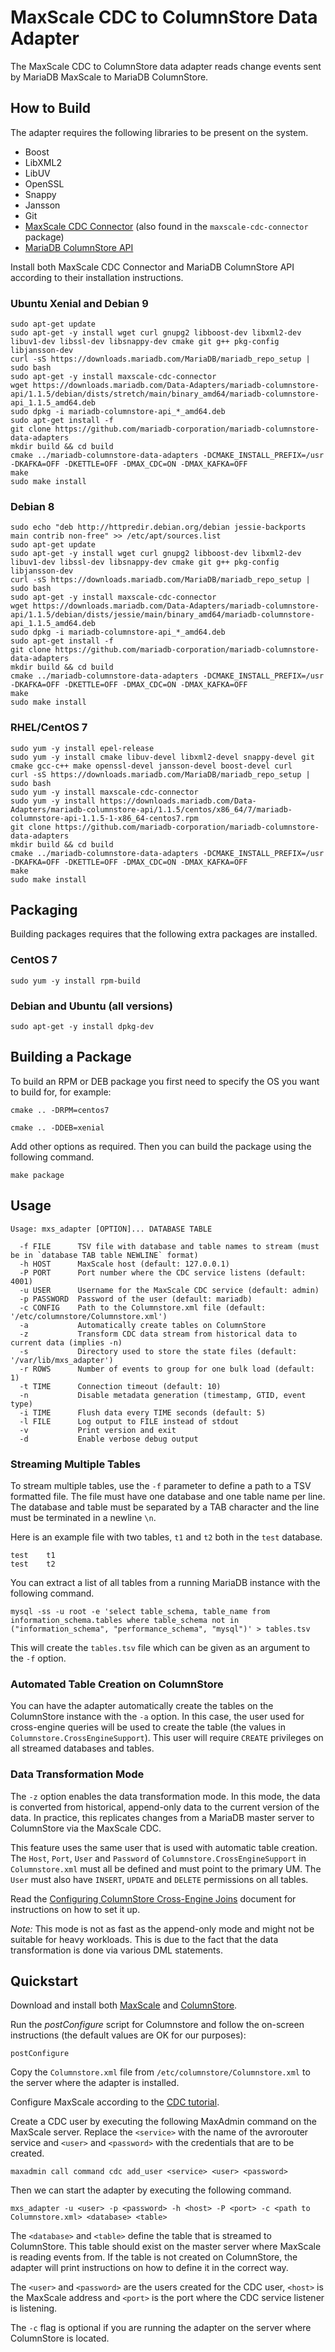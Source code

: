 # MaxScale CDC to ColumnStore Data Adapter

The MaxScale CDC to ColumnStore data adapter reads change events sent by
MariaDB MaxScale to MariaDB ColumnStore.

## How to Build

The adapter requires the following libraries to be present on the system.

* Boost
* LibXML2
* LibUV
* OpenSSL
* Snappy
* Jansson
* Git
* [MaxScale CDC Connector](https://github.com/mariadb-corporation/MaxScale/tree/2.2/connectors/cdc-connector) (also found in the `maxscale-cdc-connector` package)
* [MariaDB ColumnStore API](https://github.com/mariadb-corporation/mariadb-columnstore-api)

Install both MaxScale CDC Connector and MariaDB ColumnStore API according to
their installation instructions.

### Ubuntu Xenial and Debian 9

```
sudo apt-get update
sudo apt-get -y install wget curl gnupg2 libboost-dev libxml2-dev libuv1-dev libssl-dev libsnappy-dev cmake git g++ pkg-config libjansson-dev
curl -sS https://downloads.mariadb.com/MariaDB/mariadb_repo_setup | sudo bash
sudo apt-get -y install maxscale-cdc-connector
wget https://downloads.mariadb.com/Data-Adapters/mariadb-columnstore-api/1.1.5/debian/dists/stretch/main/binary_amd64/mariadb-columnstore-api_1.1.5_amd64.deb
sudo dpkg -i mariadb-columnstore-api_*_amd64.deb
sudo apt-get install -f
git clone https://github.com/mariadb-corporation/mariadb-columnstore-data-adapters
mkdir build && cd build
cmake ../mariadb-columnstore-data-adapters -DCMAKE_INSTALL_PREFIX=/usr -DKAFKA=OFF -DKETTLE=OFF -DMAX_CDC=ON -DMAX_KAFKA=OFF
make
sudo make install
```

### Debian 8

```
sudo echo "deb http://httpredir.debian.org/debian jessie-backports main contrib non-free" >> /etc/apt/sources.list
sudo apt-get update
sudo apt-get -y install wget curl gnupg2 libboost-dev libxml2-dev libuv1-dev libssl-dev libsnappy-dev cmake git g++ pkg-config libjansson-dev
curl -sS https://downloads.mariadb.com/MariaDB/mariadb_repo_setup | sudo bash
sudo apt-get -y install maxscale-cdc-connector
wget https://downloads.mariadb.com/Data-Adapters/mariadb-columnstore-api/1.1.5/debian/dists/jessie/main/binary_amd64/mariadb-columnstore-api_1.1.5_amd64.deb
sudo dpkg -i mariadb-columnstore-api_*_amd64.deb
sudo apt-get install -f
git clone https://github.com/mariadb-corporation/mariadb-columnstore-data-adapters
mkdir build && cd build
cmake ../mariadb-columnstore-data-adapters -DCMAKE_INSTALL_PREFIX=/usr -DKAFKA=OFF -DKETTLE=OFF -DMAX_CDC=ON -DMAX_KAFKA=OFF
make
sudo make install
```

### RHEL/CentOS 7

```
sudo yum -y install epel-release
sudo yum -y install cmake libuv-devel libxml2-devel snappy-devel git cmake gcc-c++ make openssl-devel jansson-devel boost-devel curl
curl -sS https://downloads.mariadb.com/MariaDB/mariadb_repo_setup | sudo bash
sudo yum -y install maxscale-cdc-connector
sudo yum -y install https://downloads.mariadb.com/Data-Adapters/mariadb-columnstore-api/1.1.5/centos/x86_64/7/mariadb-columnstore-api-1.1.5-1-x86_64-centos7.rpm
git clone https://github.com/mariadb-corporation/mariadb-columnstore-data-adapters
mkdir build && cd build
cmake ../mariadb-columnstore-data-adapters -DCMAKE_INSTALL_PREFIX=/usr -DKAFKA=OFF -DKETTLE=OFF -DMAX_CDC=ON -DMAX_KAFKA=OFF
make
sudo make install
```

## Packaging

Building packages requires that the following extra packages are installed.

### CentOS 7

```
sudo yum -y install rpm-build
```

### Debian and Ubuntu (all versions)

```
sudo apt-get -y install dpkg-dev
```

## Building a Package

To build an RPM or DEB package you first need to specify the OS you want to
build for, for example:

```
cmake .. -DRPM=centos7
```

```
cmake .. -DDEB=xenial
```

Add other options as required. Then you can build the package using the
following command.

```
make package
```

## Usage

```
Usage: mxs_adapter [OPTION]... DATABASE TABLE

  -f FILE      TSV file with database and table names to stream (must be in `database TAB table NEWLINE` format)
  -h HOST      MaxScale host (default: 127.0.0.1)
  -P PORT      Port number where the CDC service listens (default: 4001)
  -u USER      Username for the MaxScale CDC service (default: admin)
  -p PASSWORD  Password of the user (default: mariadb)
  -c CONFIG    Path to the Columnstore.xml file (default: '/etc/columnstore/Columnstore.xml')
  -a           Automatically create tables on ColumnStore
  -z           Transform CDC data stream from historical data to current data (implies -n)
  -s           Directory used to store the state files (default: '/var/lib/mxs_adapter')
  -r ROWS      Number of events to group for one bulk load (default: 1)
  -t TIME      Connection timeout (default: 10)
  -n           Disable metadata generation (timestamp, GTID, event type)
  -i TIME      Flush data every TIME seconds (default: 5)
  -l FILE      Log output to FILE instead of stdout
  -v           Print version and exit
  -d           Enable verbose debug output
```

### Streaming Multiple Tables

To stream multiple tables, use the `-f` parameter to define a path to a TSV
formatted file. The file must have one database and one table name per line. The
database and table must be separated by a TAB character and the line must be
terminated in a newline `\n`.

Here is an example file with two tables, `t1` and `t2` both in the `test` database.

```
test	t1
test	t2
```

You can extract a list of all tables from a running MariaDB instance with the following command.

```
mysql -ss -u root -e 'select table_schema, table_name from information_schema.tables where table_schema not in ("information_schema", "performance_schema", "mysql")' > tables.tsv
```

This will create the `tables.tsv` file which can be given as an argument to the `-f` option.

### Automated Table Creation on ColumnStore

You can have the adapter automatically create the tables on the ColumnStore
instance with the `-a` option. In this case, the user used for cross-engine
queries will be used to create the table (the values in
`Columnstore.CrossEngineSupport`). This user will require `CREATE` privileges on
all streamed databases and tables.

### Data Transformation Mode

The `-z` option enables the data transformation mode. In this mode, the data is
converted from historical, append-only data to the current version of the
data. In practice, this replicates changes from a MariaDB master server to
ColumnStore via the MaxScale CDC.

This feature uses the same user that is used with automatic table creation. The `Host`,
`Port`, `User` and `Password` of `Columnstore.CrossEngineSupport` in `Columnstore.xml`
must all be defined and must point to the primary UM. The `User` must also have
`INSERT`, `UPDATE` and `DELETE` permissions on all tables.

Read the [Configuring ColumnStore Cross-Engine Joins](https://mariadb.com/kb/en/library/configuring-columnstore-cross-engine-joins/) document for instructions on how to set it up.

*Note:* This mode is not as fast as the append-only mode and might not be
 suitable for heavy workloads. This is due to the fact that the data
 transformation is done via various DML statements.

## Quickstart

Download and install both
[MaxScale](https://mariadb.com/downloads/mariadb-tx/maxscale)
and [ColumnStore](https://mariadb.com/downloads/mariadb-ax).

Run the _postConfigure_ script for Columnstore and follow the on-screen
instructions (the default values are OK for our purposes):

```
postConfigure
```

Copy the `Columnstore.xml` file from
`/etc/columnstore/Columnstore.xml` to the server where the
adapter is installed.

Configure MaxScale according to the
[CDC tutorial](https://mariadb.com/kb/en/mariadb-enterprise/mariadb-maxscale-22-avrorouter-tutorial/).

Create a CDC user by executing the following MaxAdmin command on the MaxScale
server. Replace the `<service>` with the name of the avrorouter service and
`<user>` and `<password>` with the credentials that are to be created.

```
maxadmin call command cdc add_user <service> <user> <password>
```

Then we can start the adapter by executing the following command.

```
mxs_adapter -u <user> -p <password> -h <host> -P <port> -c <path to Columnstore.xml> <database> <table>
```

The `<database>` and `<table>` define the table that is streamed to
ColumnStore. This table should exist on the master server where MaxScale is
reading events from. If the table is not created on ColumnStore, the adapter
will print instructions on how to define it in the correct way.

The `<user>` and `<password>` are the users created for the CDC user, `<host>`
is the MaxScale address and `<port>` is the port where the CDC service listener
is listening.

The `-c` flag is optional if you are running the adapter on the server where
ColumnStore is located.
